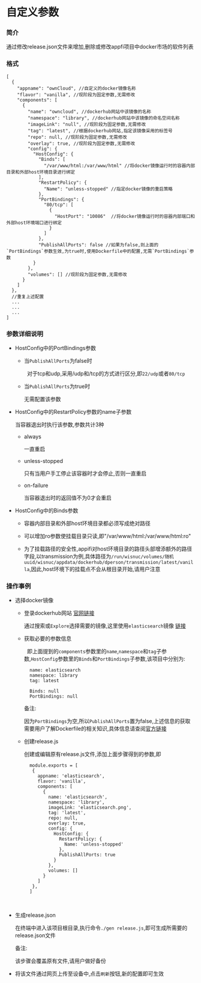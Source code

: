 # 自定义参数

### 简介
通过修改release.json文件来增加,删除或修改appfi项目中docker市场的软件列表

### 格式
```
[
  {
    "appname": "ownCloud", //自定义的docker镜像名称
    "flavor": "vanilla", //现阶段为固定参数,无需修改
    "components": [
      {
        "name": "owncloud", //dockerhub网站中该镜像的名称
        "namespace": "library", //dockerhub网站中该镜像的命名空间名称
        "imageLink": "null", //现阶段为固定参数,无需修改
        "tag": "latest", //根据dockerhub网站,指定该镜像采用的标签号
        "repo": null, //现阶段为固定参数,无需修改
        "overlay": true, //现阶段为固定参数,无需修改
        "config": {
          "HostConfig": {
            "Binds": [
              "/var/www/html:/var/www/html" //将docker镜像运行时的容器内部目录和外部host环境目录进行绑定
            ],
            "RestartPolicy": {
              "Name": "unless-stopped" //指定docker镜像的重启策略
            },
            "PortBindings": {
              "80/tcp": [
                {
                  "HostPort": "10086"  //将docker镜像运行时的容器内部端口和外部host环境端口进行绑定
                }
              ]
            },
            "PublishAllPorts": false //如果为false,则上面的`PortBindings`参数生效,为true时,使用Dockerfile中的配置,无需`PortBindings`参数
          }
        },
        "volumes": [] //现阶段为固定参数,无需修改
      }
    ]
  },
  //重复上述配置
  ...
  ...
  ...
]
```

### 参数详细说明

+ HostConfig中的PortBindings参数
  
  - 当`PublishAllPorts`为false时<p>
  
    对于tcp和udp,采用/udp和/tcp的方式进行区分,即`22/udp`或者`80/tcp`
  
  - 当`PublishAllPorts`为true时<p>
  
    无需配置该参数
  
  
+ HostConfig中的RestartPolicy参数的name子参数

  当容器退出时执行该参数,参数共计3种
  
  - always<p>
  
    一直重启
  
  - unless-stopped<p>
  
    只有当用户手工停止该容器时才会停止,否则一直重启
  
  - on-failure<p>
  
    当容器退出时的返回值不为0才会重启
  

+ HostConfig中的Binds参数

  - 容器内部目录和外部host环境目录都必须写成绝对路径<p>
  
  - 可以增加ro参数使挂载目录只读,即"/var/www/html:/var/www/html:ro"<p>
  
  - 为了挂载路径的安全性,appifi对host环境目录的路径头部增添额外的路径字段,以transmission为例,具体路径为`/run/wisnuc/volumes/随机uuid/wisnuc/appdata/dockerhub/dperson/transmission/latest/vanilla`,因此,host环境下的挂载点不会从根目录开始,请用户注意<p>
  

### 操作事例

+ 选择docker镜像

  - 登录dockerhub网站 [官网链接](https://hub.docker.com/)<p>
  
    通过搜索或`Explore`选择需要的镜像,这里使用`elasticsearch`镜像 [链接](https://hub.docker.com/_/elasticsearch/)
    
  - 获取必要的参数信息<p>
  
    即上面提到的`components`参数里的`name`,`namespace`和`tag`子参数,`HostConfig`参数里的`Binds`和`PortBindings`子参数,该项目中分别为:
    
    ```
      name: elasticsearch
      namespace: library
      tag: latest

      Binds: null
      PortBindings: null
    ```
    
    备注:
    
      因为`PortBindings`为空,所以`PublishAllPorts`置为false,上述信息的获取需要用户了解Dockerfile的相关知识,具体信息请查阅[官方链接](https://docs.docker.com/engine/reference/builder/)
    
  - 创建release.js<p>
  
    创建或编辑原有release.js文件,添加上面步骤得到的参数,即
    
    ```
      module.exports = [
       {
         appname: 'elasticsearch',
         flavor: 'vanilla',
         components: [
           {
             name: 'elasticsearch',
             namespace: 'library',
             imageLink: 'elasticsearch.png',
             tag: 'latest',
             repo: null,
             overlay: true,
             config: {
               HostConfig: {
                 RestartPolicy: {
                   Name: 'unless-stopped'
                 },
                 PublishAllPorts: true
               }
             },
             volumes: []
           }
         ]
       },
      ]
    ```
    
  - 生成release.json<p>

    在终端中进入该项目根目录,执行命令`./gen release.js`,即可生成所需要的release.json文件
    
    备注:

    该步骤会覆盖原有文件,请用户做好备份
   
  - 将该文件通过网页上传至设备中,点击`刷新`按钮,新的配置即可生效<p>
